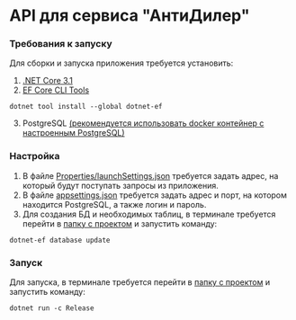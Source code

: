# API для сервиса "АнтиДилер"

### Требования к запуску

Для сборки и запуска приложения требуется установить:
1. [.NET Core 3.1](https://dotnet.microsoft.com/download/dotnet-core/3.1)
2. [EF Core CLI Tools](https://docs.microsoft.com/en-us/ef/core/miscellaneous/cli/dotnet#ef-core-3x)
```
dotnet tool install --global dotnet-ef
```
3. PostgreSQL [(рекомендуется использовать docker контейнер с настроенным PostgreSQL)](https://hub.docker.com/_/postgres)

### Настройка

1. В файле [Properties/launchSettings.json](https://github.com/rovany706/AntiDealerApp/blob/master/AntiDealerApi/AntiDealerApi/Properties/launchSettings.json#L24)
требуется задать адрес, на который будут поступать запросы из приложения.
2. В файле [appsettings.json](https://github.com/rovany706/AntiDealerApp/blob/master/AntiDealerApi/AntiDealerApi/appsettings.json#L14)
требуется задать адрес и порт, на котором находится PostgreSQL, а также логин и пароль.
3. Для создания БД и необходимых таблиц, в терминале требуется перейти в [папку с проектом](https://github.com/rovany706/AntiDealerApp/tree/master/AntiDealerApi/AntiDealerApi) и запустить команду:
```
dotnet-ef database update
```

### Запуск
Для запуска, в терминале требуется перейти в [папку с проектом](https://github.com/rovany706/AntiDealerApp/tree/master/AntiDealerApi/AntiDealerApi) и запустить команду:
```
dotnet run -c Release
```
